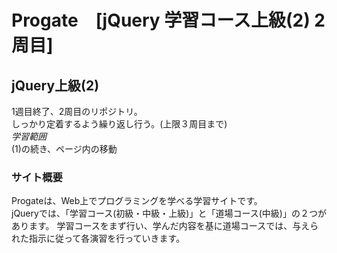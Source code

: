 # Progate　[jQuery 学習コース上級(2) 2周目]

## jQuery上級(2)
1週目終了、2周目のリポジトリ。  
しっかり定着するよう繰り返し行う。(上限３周目まで)  
*学習範囲*   
(1)の続き、ページ内の移動

### サイト概要
Progateは、Web上でプログラミングを学べる学習サイトです。  
jQueryでは、「学習コース(初級・中級・上級)」と「道場コース(中級)」の２つがあります。
学習コースをまず行い、学んだ内容を基に道場コースでは、与えられた指示に従って各演習を行っていきます。  